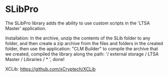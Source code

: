 # SLibPro

The SLibPro library adds the ability to use custom scripts in the 'LTSA Master' application.


Installation:
In the archive, unzip the contents of the SLib folder to any folder, and then create a zip archive from the files and folders in the created folder, then use the application: "CLM Builder" to compile the archive that we created, compiled the library along the path: '/ external storage / LTSA Master / Libraries / * ', done!

XCLib: https://github.com/xCryptech/XCLib
